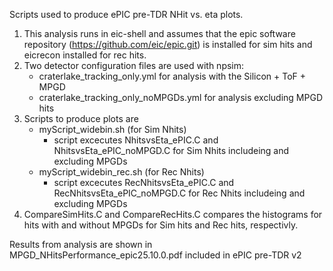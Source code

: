 Scripts used to produce ePIC pre-TDR NHit vs. eta plots.

1) This analysis runs in eic-shell and assumes that the epic software repository (https://github.com/eic/epic.git) is installed for sim hits and eicrecon installed for rec hits.
2) Two detector configuration files are used with npsim:
    * craterlake_tracking_only.yml for analysis with the Silicon + ToF + MPGD 
    * craterlake_tracking_only_noMPGDs.yml for analysis excluding MPGD hits
3) Scripts to produce plots are
    * myScript_widebin.sh (for Sim Nhits)
        * script excecutes NhitsvsEta_ePIC.C and NhitsvsEta_ePIC_noMPGD.C for Sim Nhits includeing and excluding MPGDs
    * myScript_widebin_rec.sh (for Rec Nhits)
        * script excecutes RecNhitsvsEta_ePIC.C and RecNhitsvsEta_ePIC_noMPGD.C for Rec Nhits includeing and excluding MPGDs
4) CompareSimHits.C and CompareRecHits.C compares the histograms for hits with and without MPGDs for Sim hits and Rec hits, respectivly.    

Results from analysis are shown in MPGD_NHitsPerformance_epic25.10.0.pdf included in ePIC pre-TDR v2
